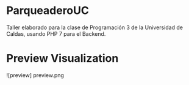 # ParqueaderoUC

Taller elaborado para la clase de Programación 3 de la Universidad de Caldas, usando PHP 7 para el Backend.

# Preview Visualization

![preview] preview.png
